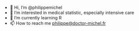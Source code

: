 - 👋 Hi, I’m @philippemichel
- 👀 I’m interested in medical statistic, especially intensive care
- 🌱 I’m currently learning R
- 📫 How to reach me <philippe@doctor-michel.fr>

<!---
philippemichel/philippemichel is a ✨ special ✨ repository because its `README.md` (this file) appears on your GitHub profile.
You can click the Preview link to take a look at your changes.
--->
